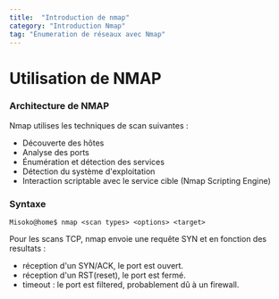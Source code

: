 ```yaml
---
title:  "Introduction de nmap"
category: "Introduction Nmap"
tag: "Énumeration de réseaux avec Nmap"
---
```

# Utilisation de NMAP
### Architecture de NMAP
Nmap utilises les techniques de scan suivantes :
- Découverte des hôtes
- Analyse des ports
- Énumération et détection des services
- Détection du système d'exploitation
- Interaction scriptable avec le service cible (Nmap Scripting Engine)

### Syntaxe
```console
Misoko@home$ nmap <scan types> <options> <target>
```

Pour les scans TCP, nmap envoie une requête SYN et en fonction des resultats :
- réception d'un SYN/ACK, le port est ouvert.
- réception d'un RST(reset), le port est fermé.
- timeout : le port est filtered, probablement dû à un firewall.

